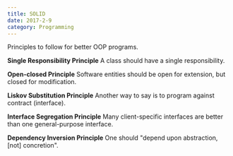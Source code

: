 ```yaml
---
title: SOLID
date: 2017-2-9
category: Programming
---
```


Principles to follow for better OOP programs.

<!-- more -->

**Single Responsibility Principle**
A class should have a single responsibility.

**Open-closed Principle**
Software entities should be open for extension, but closed for modification.

**Liskov Substitution Principle**
Another way to say is to program against contract (interface).

**Interface Segregation Principle**
Many client-specific interfaces are better than one general-purpose interface.

**Dependency Inversion Principle**
One should "depend upon abstraction, [not] concretion".
